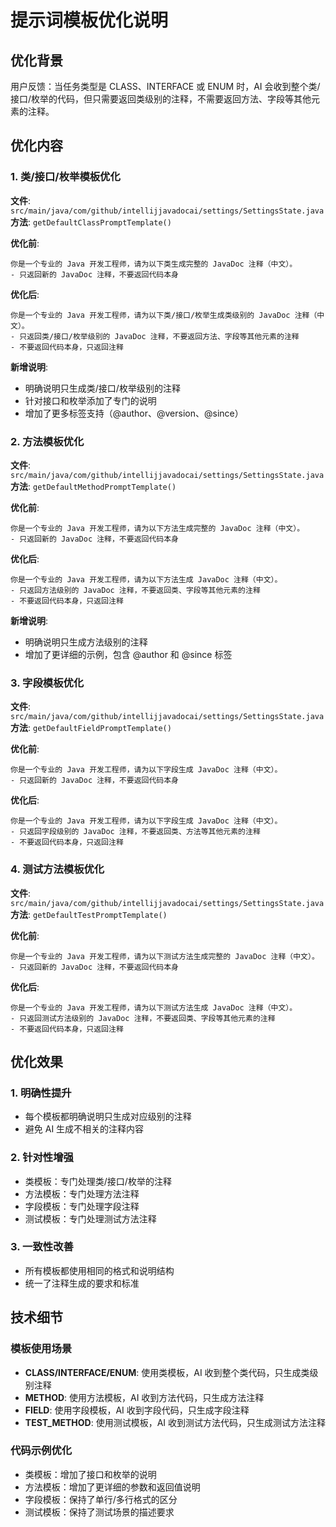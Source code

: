 # 提示词模板优化说明

## 优化背景

用户反馈：当任务类型是 CLASS、INTERFACE 或 ENUM 时，AI 会收到整个类/接口/枚举的代码，但只需要返回类级别的注释，不需要返回方法、字段等其他元素的注释。

## 优化内容

### 1. 类/接口/枚举模板优化

**文件**: `src/main/java/com/github/intellijjavadocai/settings/SettingsState.java`
**方法**: `getDefaultClassPromptTemplate()`

**优化前**:

```
你是一个专业的 Java 开发工程师，请为以下类生成完整的 JavaDoc 注释（中文）。
- 只返回新的 JavaDoc 注释，不要返回代码本身
```

**优化后**:

```
你是一个专业的 Java 开发工程师，请为以下类/接口/枚举生成类级别的 JavaDoc 注释（中文）。
- 只返回类/接口/枚举级别的 JavaDoc 注释，不要返回方法、字段等其他元素的注释
- 不要返回代码本身，只返回注释
```

**新增说明**:

- 明确说明只生成类/接口/枚举级别的注释
- 针对接口和枚举添加了专门的说明
- 增加了更多标签支持（@author、@version、@since）

### 2. 方法模板优化

**文件**: `src/main/java/com/github/intellijjavadocai/settings/SettingsState.java`
**方法**: `getDefaultMethodPromptTemplate()`

**优化前**:

```
你是一个专业的 Java 开发工程师，请为以下方法生成完整的 JavaDoc 注释（中文）。
- 只返回新的 JavaDoc 注释，不要返回代码本身
```

**优化后**:

```
你是一个专业的 Java 开发工程师，请为以下方法生成 JavaDoc 注释（中文）。
- 只返回方法级别的 JavaDoc 注释，不要返回类、字段等其他元素的注释
- 不要返回代码本身，只返回注释
```

**新增说明**:

- 明确说明只生成方法级别的注释
- 增加了更详细的示例，包含 @author 和 @since 标签

### 3. 字段模板优化

**文件**: `src/main/java/com/github/intellijjavadocai/settings/SettingsState.java`
**方法**: `getDefaultFieldPromptTemplate()`

**优化前**:

```
你是一个专业的 Java 开发工程师，请为以下字段生成 JavaDoc 注释（中文）。
- 只返回新的 JavaDoc 注释，不要返回代码本身
```

**优化后**:

```
你是一个专业的 Java 开发工程师，请为以下字段生成 JavaDoc 注释（中文）。
- 只返回字段级别的 JavaDoc 注释，不要返回类、方法等其他元素的注释
- 不要返回代码本身，只返回注释
```

### 4. 测试方法模板优化

**文件**: `src/main/java/com/github/intellijjavadocai/settings/SettingsState.java`
**方法**: `getDefaultTestPromptTemplate()`

**优化前**:

```
你是一个专业的 Java 开发工程师，请为以下测试方法生成完整的 JavaDoc 注释（中文）。
- 只返回新的 JavaDoc 注释，不要返回代码本身
```

**优化后**:

```
你是一个专业的 Java 开发工程师，请为以下测试方法生成 JavaDoc 注释（中文）。
- 只返回测试方法级别的 JavaDoc 注释，不要返回类、字段等其他元素的注释
- 不要返回代码本身，只返回注释
```

## 优化效果

### 1. 明确性提升

- 每个模板都明确说明只生成对应级别的注释
- 避免 AI 生成不相关的注释内容

### 2. 针对性增强

- 类模板：专门处理类/接口/枚举的注释
- 方法模板：专门处理方法注释
- 字段模板：专门处理字段注释
- 测试模板：专门处理测试方法注释

### 3. 一致性改善

- 所有模板都使用相同的格式和说明结构
- 统一了注释生成的要求和标准

## 技术细节

### 模板使用场景

- **CLASS/INTERFACE/ENUM**: 使用类模板，AI 收到整个类代码，只生成类级别注释
- **METHOD**: 使用方法模板，AI 收到方法代码，只生成方法注释
- **FIELD**: 使用字段模板，AI 收到字段代码，只生成字段注释
- **TEST_METHOD**: 使用测试模板，AI 收到测试方法代码，只生成测试方法注释

### 代码示例优化

- 类模板：增加了接口和枚举的说明
- 方法模板：增加了更详细的参数和返回值说明
- 字段模板：保持了单行/多行格式的区分
- 测试模板：保持了测试场景的描述要求

